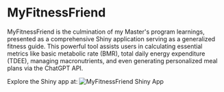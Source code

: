 # MyFitnessFriend

MyFitnessFriend is the culmination of my Master's program learnings, presented as a comprehensive Shiny application serving as a generalized fitness guide. This powerful tool assists users in calculating essential metrics like basic metabolic rate (BMR), total daily energy expenditure (TDEE), managing macronutrients, and even generating personalized meal plans via the ChatGPT API.

Explore the Shiny app at: ![MyFitnessFriend Shiny App](https://valentina-colorado-myfitnessfriend.shinyapps.io/myFitnessFriend/)

